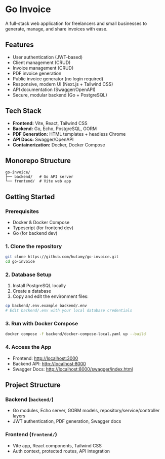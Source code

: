 # Go Invoice

A full-stack web application for freelancers and small businesses to generate, manage, and share invoices with ease.

## Features

- User authentication (JWT-based)
- Client management (CRUD)
- Invoice management (CRUD)
- PDF invoice generation
- Public invoice generator (no login required)
- Responsive, modern UI (Next.js + Tailwind CSS)
- API documentation (Swagger/OpenAPI)
- Secure, modular backend (Go + PostgreSQL)

## Tech Stack

- **Frontend:** Vite, React, Tailwind CSS
- **Backend:** Go, Echo, PostgreSQL, GORM
- **PDF Generation:** HTML templates + headless Chrome
- **API Docs:** Swagger/OpenAPI
- **Containerization:** Docker, Docker Compose

## Monorepo Structure

```
go-invoice/
├── backend/   # Go API server
└── frontend/  # Vite web app
```

## Getting Started

### Prerequisites

- Docker & Docker Compose
- Typescript (for frontend dev)
- Go (for backend dev)

### 1. Clone the repository

```bash
git clone https://github.com/hutamy/go-invoice.git
cd go-invoice
```

### 2. Database Setup

1. Install PostgreSQL locally
2. Create a database
3. Copy and edit the environment files:

```bash
cp backend/.env.example backend/.env
# Edit backend/.env with your local database credentials
```

### 3. Run with Docker Compose

```bash
docker compose -f backend/docker-compose-local.yaml up --build
```

### 4. Access the App

- Frontend: [http://localhost:3000](http://localhost:3000)
- Backend API: [http://localhost:8000](http://localhost:8000)
- Swagger Docs: [http://localhost:8000/swagger/index.html](http://localhost:8000/swagger/index.html)

## Project Structure

### Backend (`backend/`)

- Go modules, Echo server, GORM models, repository/service/controller layers
- JWT authentication, PDF generation, Swagger docs

### Frontend (`frontend/`)

- Vite app, React components, Tailwind CSS
- Auth context, protected routes, API integration
